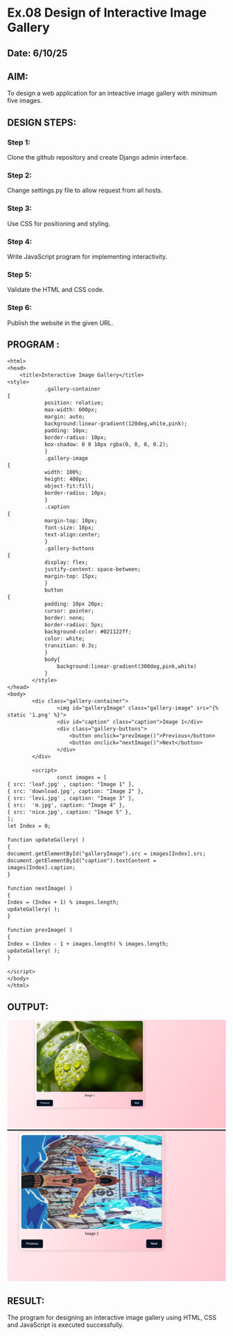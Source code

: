 # Ex.08 Design of Interactive Image Gallery
## Date: 6/10/25

## AIM:
To design a web application for an inteactive image gallery with minimum five images.

## DESIGN STEPS:

### Step 1:
Clone the github repository and create Django admin interface.

### Step 2:
Change settings.py file to allow request from all hosts.

### Step 3:
Use CSS for positioning and styling.

### Step 4:
Write JavaScript program for implementing interactivity.

### Step 5:
Validate the HTML and CSS code.

### Step 6:
Publish the website in the given URL.

## PROGRAM :
```
<html>
<head>
    <title>Interactive Image Gallery</title>
<style>
        	.gallery-container 
{
            position: relative;
            max-width: 600px;
            margin: auto;
            background:linear-gradient(120deg,white,pink);
            padding: 10px;
            border-radius: 10px;
            box-shadow: 0 0 10px rgba(0, 0, 0, 0.2);
        	}
        	.gallery-image 
{
            width: 100%;
            height: 400px;
            object-fit:fill;
            border-radius: 10px;
        	}
        	.caption 
{           
            margin-top: 10px;
            font-size: 18px;
            text-align:center;
        	}
        	.gallery-buttons 
{
            display: flex;
            justify-content: space-between;
            margin-top: 15px;
        	}
        	button 
{
            padding: 10px 20px;
            cursor: pointer;
            border: none;
            border-radius: 5px;
            background-color: #021122ff;
            color: white;
            transition: 0.3s;
        	}
            body{
                background:linear-gradient(300deg,pink,white)
            }
    	</style>
</head>
<body>
    	<div class="gallery-container">
        		<img id="galleryImage" class="gallery-image" src="{% static '1.png' %}">
        		<div id="caption" class="caption">Image 1</div>
        		<div class="gallery-buttons">
            		<button onclick="prevImage()">Previous</button>
            		<button onclick="nextImage()">Next</button>
        		</div>
    	</div>

    	<script>
        		const images = [
{ src: 'leaf.jpg' , caption: "Image 1" },
{ src: 'download.jpg', caption: "Image 2" },
{ src: 'levi.jpg' , caption: "Image 3" },
{ src:  'm.jpg', caption: "Image 4" },
{ src: 'nice.jpg', caption: "Image 5" },
];
let Index = 0;
        
function updateGallery( ) 
{
document.getElementById("galleryImage").src = images[Index].src;
document.getElementById("caption").textContent = images[Index].caption;
}

function nextImage( ) 
{
Index = (Index + 1) % images.length;
updateGallery( );
}

function prevImage( ) 
{
Index = (Index - 1 + images.length) % images.length;
updateGallery( );
}

</script>
</body>
</html>
```
## OUTPUT:
![alt text](<Screenshot 2025-10-06 222932.png>)
![alt text](<Screenshot 2025-10-06 222954.png>)

## RESULT:
The program for designing an interactive image gallery using HTML, CSS and JavaScript is executed successfully.
